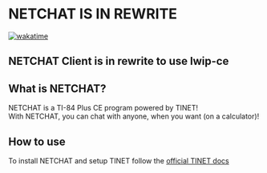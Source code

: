 # NETCHAT IS IN REWRITE

[![wakatime](https://wakatime.com/badge/github/tkbstudios/netchatclient.svg?style=social)](https://wakatime.com/badge/github/tkbstudios/netchatclient)

## NETCHAT Client is in rewrite to use lwip-ce

## What is NETCHAT?

NETCHAT is a TI-84 Plus CE program powered by TINET!  
With NETCHAT, you can chat with anyone, when you want (on a calculator)!

## How to use

To install NETCHAT and setup TINET follow the [official TINET docs](https://tinetdocs.tkbstudios.com/)

